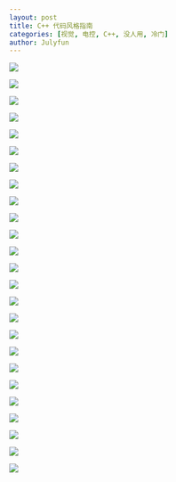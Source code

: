```yaml
---
layout: post
title: C++ 代码风格指南
categories: [视觉, 电控, C++, 没人用, 冷门]
author: Julyfun
---
```


![](/assets/2023-08-17-antitop/Slide1.jpg)

![](/assets/2023-08-17-antitop/Slide2.jpg)

![](/assets/2023-08-17-antitop/Slide3.jpg)

![](/assets/2023-08-17-antitop/Slide4.jpg)

![](/assets/2023-08-17-antitop/Slide5.jpg)

![](/assets/2023-08-17-antitop/Slide6.jpg)

![](/assets/2023-08-17-antitop/Slide7.jpg)

![](/assets/2023-08-17-antitop/Slide8.jpg)

![](/assets/2023-08-17-antitop/Slide10.jpg)

![](/assets/2023-08-17-antitop/Slide11.jpg)

![](/assets/2023-08-17-antitop/Slide12.jpg)

![](/assets/2023-08-17-antitop/Slide13.jpg)

![](/assets/2023-08-17-antitop/Slide14.jpg)

![](/assets/2023-08-17-antitop/Slide15.jpg)

![](/assets/2023-08-17-antitop/Slide16.jpg)

![](/assets/2023-08-17-antitop/Slide17.jpg)

![](/assets/2023-08-17-antitop/Slide18.jpg)

![](/assets/2023-08-17-antitop/Slide19.jpg)

![](/assets/2023-08-17-antitop/Slide20.jpg)

![](/assets/2023-08-17-antitop/Slide21.jpg)

![](/assets/2023-08-17-antitop/Slide22.jpg)

![](/assets/2023-08-17-antitop/Slide23.jpg)

![](/assets/2023-08-17-antitop/Slide24.jpg)

![](/assets/2023-08-17-antitop/Slide25.jpg)
   
![](/assets/2023-05-20-cpp-style-guide/example.jpg)
